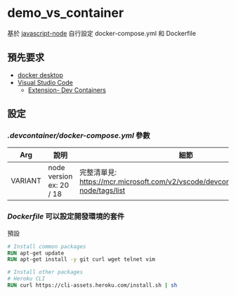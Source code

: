 # demo_vs_container

基於 [javascript-node](https://github.com/devcontainers/templates/tree/main/src/javascript-node)
自行設定 docker-compose.yml 和 Dockerfile

## 預先要求
* [docker desktop](https://www.docker.com/)
* [Visual Studio Code](https://code.visualstudio.com/)
    * [Extension- Dev Containers](https://marketplace.visualstudio.com/items?itemName=ms-vscode-remote.remote-containers)


## 設定

### ***.devcontainer/docker-compose.yml*** 參數

| Arg     | 說明                       | 細節                                                                                 |
| ------- | ------------------------ | ---------------------------------------------------------------------------------- |
| VARIANT | node version ex: 20 / 18 | 完整清單見: https://mcr.microsoft.com/v2/vscode/devcontainers/javascript-node/tags/list |

### ***Dockerfile*** 可以設定開發環境的套件
預設

```dockerfile
# Install common packages
RUN apt-get update
RUN apt-get install -y git curl wget telnet vim

# Install other packages
# Heroku CLI
RUN curl https://cli-assets.heroku.com/install.sh | sh
```
